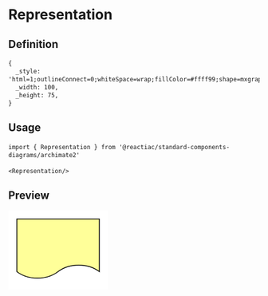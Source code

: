# Representation

## Definition

```
{
  _style: 'html=1;outlineConnect=0;whiteSpace=wrap;fillColor=#ffff99;shape=mxgraph.archimate.representation',
  _width: 100,
  _height: 75,
}
```

## Usage

```
import { Representation } from '@reactiac/standard-components-diagrams/archimate2'

<Representation/>
```

## Preview

<img src="./representation.png" width="200"/>
